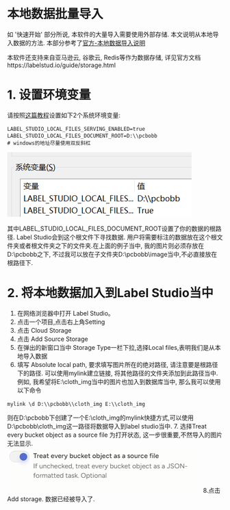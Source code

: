 # 本地数据批量导入
如 '快速开始' 部分所说, 本软件的大量导入需要使用外部存储. 本文说明从本地导入数据的方法. 本部分参考了[官方-本地数据导入说明](https://labelstud.io/guide/storage.html#Local-storage)

本软件还支持来自亚马逊云, 谷歌云, Redis等作为数据存储, 详见官方文档https://labelstud.io/guide/storage.html

# 1. 设置环境变量
请按照[这篇教程](https://blog.csdn.net/yanyc0411/article/details/135007051)设置如下2个系统环境变量:
```
LABEL_STUDIO_LOCAL_FILES_SERVING_ENABLED=true
LABEL_STUDIO_LOCAL_FILES_DOCUMENT_ROOT=D:\\pcbobb
# windows的地址尽量使用双反斜杠
```
![alt text](image.png)

其中LABEL_STUDIO_LOCAL_FILES_DOCUMENT_ROOT设置了你的数据的根路径. Label Studio会到这个根文件下寻找数据. 用户将需要标注的数据放在这个根文件夹或者根文件夹之下的文件夹.在上面的例子当中, 我的图片则必须存放在D:\\pcbobb之下, 不过我可以放在子文件夹D:\\pcbobb\\image当中,不必直接放在根路径下. 

# 2. 将本地数据加入到Label Studio当中
1. 在网络浏览器中打开 Label Studio。
2. 点击一个项目,点击右上角Setting
3. 点击 Cloud Storage
4. 点击 Add Source Storage
5. 在弹出的新窗口当中 Storage Type一栏下拉,选择Local files,表明我们是从本地导入数据
6. 填写 Absolute local path, 要求填写图片所在的绝对路径, 请注意要是根路径下的路径. 可以使用mylink建立链接, 将其他路径的文件夹添加到此路径当中. 例如, 我希望将E:\\cloth_img当中的图片也加入到数据库当中, 那么我可以使用以下命令
```ssh
mylink \d D:\\pcbobb\\cloth_img E:\\cloth_img
```
则在D:\\pcbobb下创建了一个E:\\cloth_img的mylink快捷方式,可以使用 D:\\pcbobb\\cloth_img这一路径将数据导入到label studio当中.
7. 选择Treat every bucket object as a source file 为打开状态, 这一步很重要,不然导入的图片无法显示.
![alt text](image-1.png)
8.点击 Add storage. 数据已经被导入了.